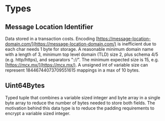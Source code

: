 # Types

## Message Location Identifier

Data stored in a transaction costs. Encoding [https://message-location-domain.com/](https://message-location-domain.com/) is inefficient due to each char needs 1 byte for storage. A reasonable minimum domain name with a length of 3, minimum top level domain \(TLD\) size 2, plus schema 4/5 \(e.g. http/https\), and separators "://". The minimum expected size is 15, e.g. [https://mcx.mx/](https://mcx.mx/). A unsigned int of variable size can represent 18446744073709551615 mappings in a max of 10 bytes.  


## Uint64Bytes

Typed tuple that combines a variable sized integer and byte array in a single byte array to reduce the number of bytes needed to store both fields. The motivation behind this data type is to reduce the padding requirements to encrypt a variable sized integer.



